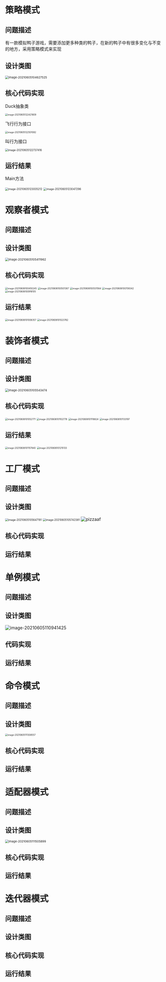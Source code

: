 # 策略模式

## 问题描述

有一款模拟鸭子游戏，需要添加更多种类的鸭子，在新的鸭子中有很多变化与不变的地方，采用策略模式来实现

## 设计类图

<img src="images/image-20210605104627525.png" alt="image-20210605104627525" style="zoom: 67%;" />

## 核心代码实现

Duck抽象类

<img src="images/image-20210605122421809.png" alt="image-20210605122421809" style="zoom:50%;" />

飞行行为接口

<img src="images/image-20210605122501082.png" alt="image-20210605122501082" style="zoom:50%;" />

叫行为接口

<img src="images/image-20210605122737416.png" alt="image-20210605122737416" style="zoom:60%;" />

## 运行结果

Main方法

<img src="images/image-20210605123005212.png" alt="image-20210605123005212" style="zoom:60%;" />

<img src="images/image-20210605123047296.png" alt="image-20210605123047296" style="zoom:60%;" />



# 观察者模式

## 问题描述



## 设计类图

<img src="images/image-20210605105411962.png" alt="image-20210605105411962" style="zoom: 67%;" />

## 核心代码实现

<img src="images/image-20210606100450245.png" alt="image-20210606100450245" style="zoom:50%;" />

<img src="images/image-20210606100501387.png" alt="image-20210606100501387" style="zoom:50%;" />

<img src="images/image-20210606100531564.png" alt="image-20210606100531564" style="zoom:50%;" />

<img src="images/image-20210606100708342.png" alt="image-20210606100708342" style="zoom:50%;" />

<img src="images/image-20210606100916105.png" alt="image-20210606100916105" style="zoom:50%;" />

## 运行结果

<img src="images/image-20210606101006357.png" alt="image-20210606101006357" style="zoom:50%;" />

<img src="images/image-20210606101023762.png" alt="image-20210606101023762" style="zoom:50%;" />

# 装饰者模式

## 问题描述



## 设计类图

<img src="images/image-20210605105543474.png" alt="image-20210605105543474" style="zoom:67%;" />

## 核心代码实现

<img src="images/image-20210606101052771.png" alt="image-20210606101052771" style="zoom:50%;" />

<img src="images/image-20210606101102778.png" alt="image-20210606101102778" style="zoom:50%;" />

<img src="images/image-20210606101118824.png" alt="image-20210606101118824" style="zoom:50%;" />

<img src="images/image-20210606101133197.png" alt="image-20210606101133197" style="zoom:50%;" />

## 运行结果

<img src="images/image-20210606101157840.png" alt="image-20210606101157840" style="zoom:50%;" />

<img src="images/image-20210606101215133.png" alt="image-20210606101215133" style="zoom:50%;" />

# 工厂模式

## 问题描述



## 设计类图

<img src="images/image-20210605105647191.png" alt="image-20210605105647191" style="zoom:60%;" />

<img src="images/image-20210605105742381.png" alt="image-20210605105742381" style="zoom: 60%;" />

<img src="images/pizzaaf.bmp" alt="pizzaaf" />

## 核心代码实现

## 运行结果



# 单例模式

## 问题描述



## 设计类图

![image-20210605110941425](images/image-20210605110941425.png)

## 代码实现

## 运行结果



# 命令模式

## 问题描述



## 设计类图

<img src="images/image-20210605111308557.png" alt="image-20210605111308557" style="zoom:50%;" />

## 核心代码实现



## 运行结果



# 适配器模式

## 问题描述



## 设计类图

<img src="images/image-20210605111505899.png" alt="image-20210605111505899" style="zoom: 67%;" />

## 核心代码实现



## 运行结果



# 迭代器模式

## 问题描述



## 设计类图



## 核心代码实现

## 运行结果


